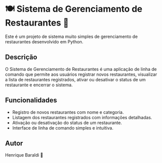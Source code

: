 # 🍽️ Sistema de Gerenciamento de Restaurantes 🍔

Este é um projeto de sistema muito simples de gerenciamento de restaurantes desenvolvido em Python.

## Descrição

O Sistema de Gerenciamento de Restaurantes é uma aplicação de linha de comando que permite aos usuários registrar novos restaurantes, visualizar a lista de restaurantes registrados, ativar ou desativar o status de um restaurante e encerrar o sistema.

## Funcionalidades

- Registro de novos restaurantes com nome e categoria.
- Listagem dos restaurantes registrados com informações detalhadas.
- Ativação ou desativação do status de um restaurante.
- Interface de linha de comando simples e intuitiva.

## Autor

Henrique Baraldi 🚀
